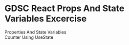 # GDSC React Props And State Variables Excercise

Properties And State Variables</br>
Counter Using UseState</br>
